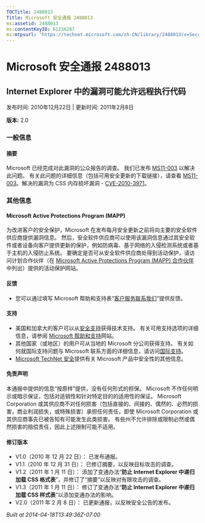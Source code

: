 ```yaml
---
TOCTitle: 2488013
Title: Microsoft 安全通报 2488013
ms:assetid: 2488013
ms:contentKeyID: 61236287
ms:mtpsurl: 'https://technet.microsoft.com/zh-CN/library/2488013(v=Security.10)'
---
```




Microsoft 安全通报 2488013
==========================

Internet Explorer 中的漏洞可能允许远程执行代码
----------------------------------------------

发布时间: 2010年12月22日 | 更新时间: 2011年2月8日

**版本:** 2.0

### 一般信息

#### 摘要

Microsoft 已经完成对此漏洞的公众报告的调查。 我们已发布 [MS11-003](https://go.microsoft.com/fwlink/?linkid=208304) 以解决此问题。 有关此问题的详细信息（包括可用安全更新的下载链接），请查看 [MS11-003](https://go.microsoft.com/fwlink/?linkid=208304)。解决的漏洞为 CSS 内存损坏漏洞 - [CVE-2010-3971](https://www.cve.mitre.org/cgi-bin/cvename.cgi?name=cve-2010-3971)。

### 其他信息

#### Microsoft Active Protections Program (MAPP)

为改进客户的安全保护，Microsoft 在发布每月安全更新之前将向主要的安全软件供应商提供漏洞信息。 然后，安全软件供应商可以使用该漏洞信息通过其安全软件或者设备向客户提供更新的保护，例如防病毒、基于网络的入侵检测系统或者基于主机的入侵防止系统。 要确定是否可从安全软件供应商处得到活动保护，请访问计划合作伙伴（在 [Microsoft Active Protections Program (MAPP) 合作伙伴](https://www.microsoft.com/security/msrc/mapp/partners.mspx)中列出）提供的活动保护网站。

#### 反馈

-   您可以通过填写 Microsoft 帮助和支持表“[客户服务联系我们](https://support.microsoft.com/common/survey.aspx?scid=sw;en;1257&amp;showpage=1&amp;ws=technet&amp;sd=tech)”提供反馈。

#### 支持

-   美国和加拿大的客户可以从[安全支持](https://go.microsoft.com/fwlink/?linkid=21131)获得技术支持。 有关可用支持选项的详细信息，请参阅 [Microsoft 帮助和支持](https://support.microsoft.com/)网站。
-   其他国家（或地区）的用户可从当地的 Microsoft 分公司获得支持。 有关如何就国际支持问题与 Microsoft 联系方面的详细信息，请访问[国际支持](https://go.microsoft.com/fwlink/?linkid=21155)。
-   [Microsoft TechNet 安全](https://go.microsoft.com/fwlink/?linkid=21132)提供有关 Microsoft 产品中安全性的其他信息。

#### 免责声明

本通报中提供的信息“按原样”提供，没有任何形式的担保。 Microsoft 不作任何明示或暗示保证，包括对适销性和针对特定目的的适用性的保证。 Microsoft Corporation 或其供应商不对任何损害（包括直接的、间接的、偶然的、必然的损害，商业利润损失，或特殊损害）承担任何责任，即使 Microsoft Corporation 或其供应商事先已被告知有可能发生此类损害。 有些州不允许排除或限制必然或偶然损害的赔偿责任，因此上述限制可能不适用。

#### 修订版本

-   V1.0（2010 年 12 月 22 日）： 已发布通报。
-   V1.1（2010 年 12 月 31 日）： 已修订摘要，以反映目标攻击的调查。
-   V1.2（2011 年 1 月 11 日）： 添加了变通办法“**防止 Internet Explorer 中递归加载 CSS 格式表**”，并修订了“摘要”以反映对有限攻击的调查。
-   V1.3（2011 年 1 月 11 日）： 修订了变通办法“**防止 Internet Explorer 中递归加载 CSS 样式表**”以添加变通办法的影响。
-   V2.0（2011 年 2 月 8 日）： 已更新通报，以反映安全公告的发布。

*Built at 2014-04-18T13:49:36Z-07:00*
